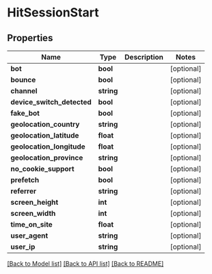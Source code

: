 # HitSessionStart

## Properties
Name | Type | Description | Notes
------------ | ------------- | ------------- | -------------
**bot** | **bool** |  | [optional] 
**bounce** | **bool** |  | [optional] 
**channel** | **string** |  | [optional] 
**device_switch_detected** | **bool** |  | [optional] 
**fake_bot** | **bool** |  | [optional] 
**geolocation_country** | **string** |  | [optional] 
**geolocation_latitude** | **float** |  | [optional] 
**geolocation_longitude** | **float** |  | [optional] 
**geolocation_province** | **string** |  | [optional] 
**no_cookie_support** | **bool** |  | [optional] 
**prefetch** | **bool** |  | [optional] 
**referrer** | **string** |  | [optional] 
**screen_height** | **int** |  | [optional] 
**screen_width** | **int** |  | [optional] 
**time_on_site** | **float** |  | [optional] 
**user_agent** | **string** |  | [optional] 
**user_ip** | **string** |  | [optional] 

[[Back to Model list]](../README.md#documentation-for-models) [[Back to API list]](../README.md#documentation-for-api-endpoints) [[Back to README]](../README.md)


